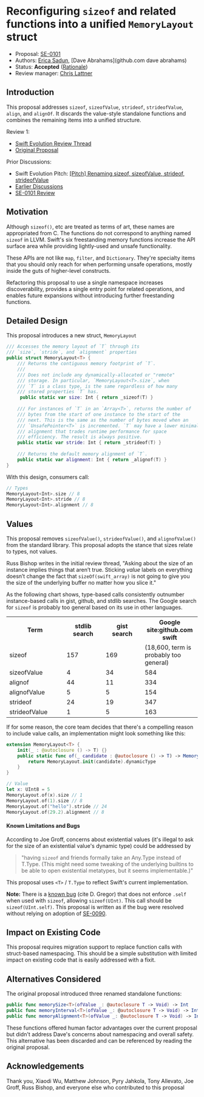 # Reconfiguring `sizeof` and related functions into a unified `MemoryLayout` struct

* Proposal: [SE-0101](0101-standardizing-sizeof-naming.md)
* Authors: [Erica Sadun](http://github.com/erica), [Dave Abrahams](github.com dave abrahams)
* Status: **Accepted** ([Rationale](https://lists.swift.org/pipermail/swift-evolution-announce/2016-July/000244.html))
* Review manager: [Chris Lattner](http://github.com/lattner)

## Introduction

This proposal addresses `sizeof`, `sizeofValue`, `strideof`, `strideofValue`, `align`, and `alignOf`. It discards the value-style standalone functions and combines the remaining items into a unified structure.

Review 1: 

* [Swift Evolution Review Thread](https://lists.swift.org/pipermail/swift-evolution/Week-of-Mon-20160620/021527.html)
* [Original Proposal](https://github.com/apple/swift-evolution/blob/26e1e5b546b13fb66ee8877ad7018a7856e467ca/proposals/0101-standardizing-sizeof-naming.md)

Prior Discussions:

* Swift Evolution Pitch: [\[Pitch\] Renaming sizeof, sizeofValue, strideof,	strideofValue](https://lists.swift.org/pipermail/swift-evolution/Week-of-Mon-20160530/019884.html)
* [Earlier Discussions](https://lists.swift.org/pipermail/swift-evolution/Week-of-Mon-20160425/016042.html)
* [SE-0101 Review](https://lists.swift.org/pipermail/swift-evolution/Week-of-Mon-20160620/021527.html)

## Motivation

Although `sizeof()`, etc are treated as terms of art, these names are appropriated from C. The functions do not correspond to anything named `sizeof` in LLVM. Swift's six freestanding memory functions increase the API surface area while providing lightly-used and unsafe functionality. 

These APIs are not like `map`, `filter`, and `Dictionary`. They're specialty items that you should only reach for when performing unsafe operations, mostly inside the guts of higher-level constructs.

Refactoring this proposal to use a single namespace increases discoverability, provides a single entry point for related operations, and enables future expansions without introducing further freestanding functions.

## Detailed Design

This proposal introduces a new struct, `MemoryLayout`

```swift
/// Accesses the memory layout of `T` through its
/// `size`, `stride`, and `alignment` properties
public struct MemoryLayout<T> {
    /// Returns the contiguous memory footprint of `T`.
    ///
    /// Does not include any dynamically-allocated or "remote" 
    /// storage. In particular, `MemoryLayout<T>.size`, when 
    /// `T` is a class type, is the same regardless of how many 
    /// stored properties `T` has.
     public static var size: Int { return _sizeof(T) }
    
    /// For instances of `T` in an `Array<T>`, returns the number of
    /// bytes from the start of one instance to the start of the
    /// next. This is the same as the number of bytes moved when an
    /// `UnsafePointer<T>` is incremented. `T` may have a lower minimal
    /// alignment that trades runtime performance for space
    /// efficiency. The result is always positive.
    public static var stride: Int { return _strideof(T) }
    
    /// Returns the default memory alignment of `T`.
    public static var alignment: Int { return _alignof(T) }
}
```

With this design, consumers call:

```swift
// Types
MemoryLayout<Int>.size // 8
MemoryLayout<Int>.stride // 8
MemoryLayout<Int>.alignment // 8
```

## Values

This proposal removes `sizeofValue()`, `strideofValue()`, and `alignofValue()` from the standard library. This proposal adopts the stance that sizes relate to types, not values.

Russ Bishop writes in the initial review thread, "Asking about the size of an instance implies things that aren’t true. Sticking _value_ labels on everything doesn’t change the fact that `sizeOf(swift_array)` is not going to give you the size of the underlying buffer no matter how you slice it."

As the following chart shows, type-based calls consistently outnumber instance-based calls in gist, github, and stdlib searches. The Google search for `sizeof` is probably too general based on its use in other languages.

<table>
<tr width = 800>
<th width = 200>Term</td>
<th width = 150>stdlib search</td>
<th width = 150>gist search</td>
<th width = 150>Google site:github.com swift</td>
</tr>
<tr width = 800>
<td width = 200>sizeof</td>
<td width = 150>157</td>
<td width = 150>169</td>
<td width = 150>(18,600, term is probably too general)</td>
</tr>
<tr width = 800>
<td width = 200>sizeofValue</td>
<td width = 150>4</td>
<td width = 150>34</td>
<td width = 150>584</td>
</tr>
<tr width = 800>
<td width = 200>alignof</td>
<td width = 150>44</td>
<td width = 150>11</td>
<td width = 150>334</td>
</tr>
<tr width = 800>
<td width = 200>alignofValue</td>
<td width = 150>5</td>
<td width = 150>5</td>
<td width = 150>154</td>
</tr>
<tr width = 800>
<td width = 200>strideof</td>
<td width = 150>24</td>
<td width = 150>19</td>
<td width = 150>347</td>
</tr>
<tr width = 800>
<td width = 200>strideofValue</td>
<td width = 150>1</td>
<td width = 150>5</td>
<td width = 150>163</td>
</tr>
</table>

If for some reason, the core team decides that there's a compelling reason to include value calls, an implementation might look something like this:

```swift
extension MemoryLayout<T> {
    init(_ : @autoclosure () -> T) {}
    public static func of(_ candidate : @autoclosure () -> T) -> MemoryLayout<T>.Type {
        return MemoryLayout.init(candidate).dynamicType
    }
}

// Value
let x: UInt8 = 5
MemoryLayout.of(x).size // 1
MemoryLayout.of(1).size // 8
MemoryLayout.of("hello").stride // 24
MemoryLayout.of(29.2).alignment // 8
```

#### Known Limitations and Bugs

According to Joe Groff, concerns about existential values (it's illegal to ask for the size of an existential value's dynamic type) could be addressed by 

> "having `sizeof` and friends formally take an Any.Type instead of <T> T.Type. (This might need some tweaking of the underlying builtins to be able to open existential metatypes, but it seems implementable.)" 

This proposal uses `<T>` /  `T.Type` to reflect Swift's current implementation.

**Note:** There is a [known bug](https://lists.swift.org/pipermail/swift-dev/Week-of-Mon-20160530/002150.html) (cite D. Gregor) that does not enforce `.self` when used with `sizeof`, allowing `sizeof(UInt)`. This call should be `sizeof(UInt.self)`. This proposal is written as if the bug were resolved without relying on adoption of [SE-0090](https://github.com/apple/swift-evolution/blob/master/proposals/0090-remove-dot-self.md).

## Impact on Existing Code

This proposal requires migration support to replace function calls with struct-based namespacing. This should be a simple substitution with limited impact on existing code that is easily addressed with a fixit.

## Alternatives Considered

The original proposal introduced three renamed standalone functions:

```swift
public func memorySize<T>(ofValue _: @autoclosure T -> Void) -> Int
public func memoryInterval<T>(ofValue _: @autoclosure T -> Void) -> Int 
public func memoryAlignment<T>(ofValue _: @autoclosure T -> Void) -> Int
```

These functions offered human factor advantages over the current proposal but didn't address Dave's concerns about namespacing and overall safety. This alternative has been discarded and can be referenced by reading the original proposal.

## Acknowledgements

Thank you, Xiaodi Wu, Matthew Johnson, Pyry Jahkola, Tony Allevato, Joe Groff, Russ Bishop, and everyone else who contributed to this proposal
